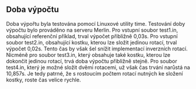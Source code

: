 ## Doba výpočtu
Doba výpořtu byla testována pomocí Linuxové utility time.
Testování doby výpočtu bylo prováděno na serveru Merlin.
Pro vstupní soubor test1.in, obsahující referenční příklad, trval výpočet přibližně 0,03s.
Pro vstupní soubor test2.in, obsahující kostku, kterou lze složit jedinou rotací, trval výpočet 0,02s.
Tento čas by však šel snížit implementací inverzních rotací.
Nicméně pro soubor test3.in, který obsahuje také kostku, kterou lze dokončit jedinou rotací, trvá doba výpočtu přibližně stejně.
Pro soubor test4.in, který je možné složit dvěmi rotacemi, už však čas trvání narůstá na 10,857s.
Je tedy patrné, že s rostoucím počtem rotací nutných ke složení kostky, roste čas velice rychle.
